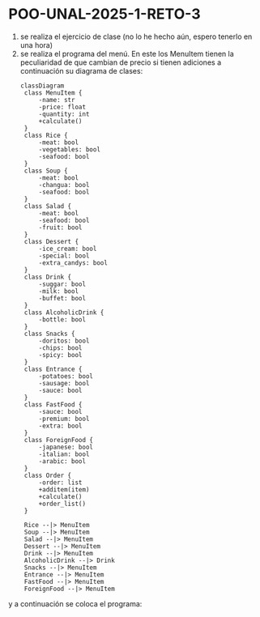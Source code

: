 # POO-UNAL-2025-1-RETO-3

1. se realiza el ejercicio de clase (no lo he hecho aún, espero tenerlo en una hora)
2. se realiza el programa del menú. En este los MenuItem tienen la peculiaridad de que cambian de precio si tienen adiciones a continuación su diagrama de clases:
   ```Mermaid
   classDiagram
    class MenuItem {
        -name: str
        -price: float
        -quantity: int
        +calculate()
    }
    class Rice {
        -meat: bool
        -vegetables: bool
        -seafood: bool
    }
    class Soup {
        -meat: bool
        -changua: bool
        -seafood: bool
    }
    class Salad {
        -meat: bool
        -seafood: bool
        -fruit: bool
    }
    class Dessert {
        -ice_cream: bool
        -special: bool
        -extra_candys: bool
    }
    class Drink {
        -suggar: bool
        -milk: bool
        -buffet: bool
    }
    class AlcoholicDrink {
        -bottle: bool
    }
    class Snacks {
        -doritos: bool
        -chips: bool
        -spicy: bool
    }
    class Entrance {
        -potatoes: bool
        -sausage: bool
        -sauce: bool
    }
    class FastFood {
        -sauce: bool
        -premium: bool
        -extra: bool
    }
    class ForeignFood {
        -japanese: bool
        -italian: bool
        -arabic: bool
    }
    class Order {
        -order: list
        +additem(item)
        +calculate()
        +order_list()
    }

    Rice --|> MenuItem
    Soup --|> MenuItem
    Salad --|> MenuItem
    Dessert --|> MenuItem
    Drink --|> MenuItem
    AlcoholicDrink --|> Drink
    Snacks --|> MenuItem
    Entrance --|> MenuItem
    FastFood --|> MenuItem
    ForeignFood --|> MenuItem
    ```
y a continuación se coloca el programa:
